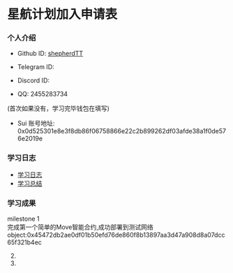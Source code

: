 # 星航计划加入申请表

### 个人介绍

* Github ID: [shepherdTT](https://github.com/shepherdTT)

* Telegram ID: 

* Discord ID: 

* QQ: 2455283734

(首次如果没有，学习完毕钱包在填写)
* Sui 账号地址: 0x0d525301e8e3f8db86f06758866e22c2b899262df03afde38a1f0de576e2019e



### 学习日志

- [学习日志](journal.md)
- [学习总结](summary.md)

### 学习成果

milestone 1  
完成第一个简单的Move智能合约,成功部署到测试网络
object:0x45472db2ae0df01b50efd76de860f8b13897aa3d47a908d8a07dcc65f321b4ec


2.


3. 

